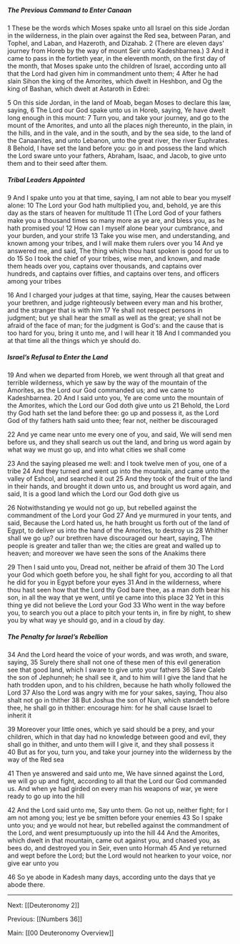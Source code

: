 ##### The Previous Command to Enter Canaan
 
 1 These be the words which Moses spake unto all Israel on this side Jordan in the wilderness, in the plain over against the Red sea, between Paran, and Tophel, and Laban, and Hazeroth, and Dizahab. 2 (There are eleven days' journey from Horeb by the way of mount Seir unto Kadeshbarnea.) 3 And it came to pass in the fortieth year, in the eleventh month, on the first day of the month, that Moses spake unto the children of Israel, according unto all that the Lord had given him in commandment unto them; 4 After he had slain Sihon the king of the Amorites, which dwelt in Heshbon, and Og the king of Bashan, which dwelt at Astaroth in Edrei: 
 
 5 On this side Jordan, in the land of Moab, began Moses to declare this law, saying, 6 The Lord our God spake unto us in Horeb, saying, Ye have dwelt long enough in this mount: 7 Turn you, and take your journey, and go to the mount of the Amorites, and unto all the places nigh thereunto, in the plain, in the hills, and in the vale, and in the south, and by the sea side, to the land of the Canaanites, and unto Lebanon, unto the great river, the river Euphrates. 8 Behold, I have set the land before you: go in and possess the land which the Lord sware unto your fathers, Abraham, Isaac, and Jacob, to give unto them and to their seed after them.

##### Tribal Leaders Appointed

9 And I spake unto you at that time, saying, I am not able to bear you myself alone: 10 The Lord your God hath multiplied you, and, behold, ye are this day as the stars of heaven for multitude 11 (The Lord God of your fathers make you a thousand times so many more as ye are, and bless you, as he hath promised you! 12 How can I myself alone bear your cumbrance, and your burden, and your strife 13 Take you wise men, and understanding, and known among your tribes, and I will make them rulers over you 14 And ye answered me, and said, The thing which thou hast spoken is good for us to do 15 So I took the chief of your tribes, wise men, and known, and made them heads over you, captains over thousands, and captains over hundreds, and captains over fifties, and captains over tens, and officers among your tribes 

16 And I charged your judges at that time, saying, Hear the causes between your brethren, and judge righteously between every man and his brother, and the stranger that is with him 17 Ye shall not respect persons in judgment; but ye shall hear the small as well as the great; ye shall not be afraid of the face of man; for the judgment is God's: and the cause that is too hard for you, bring it unto me, and I will hear it 18 And I commanded you at that time all the things which ye should do.

##### Israel’s Refusal to Enter the Land

19 And when we departed from Horeb, we went through all that great and terrible wilderness, which ye saw by the way of the mountain of the Amorites, as the Lord our God commanded us; and we came to Kadeshbarnea. 20 And I said unto you, Ye are come unto the mountain of the Amorites, which the Lord our God doth give unto us 21 Behold, the Lord thy God hath set the land before thee: go up and possess it, as the Lord God of thy fathers hath said unto thee; fear not, neither be discouraged 

22 And ye came near unto me every one of you, and said, We will send men before us, and they shall search us out the land, and bring us word again by what way we must go up, and into what cities we shall come 

23 And the saying pleased me well: and I took twelve men of you, one of a tribe 24 And they turned and went up into the mountain, and came unto the valley of Eshcol, and searched it out 25 And they took of the fruit of the land in their hands, and brought it down unto us, and brought us word again, and said, It is a good land which the Lord our God doth give us 

26 Notwithstanding ye would not go up, but rebelled against the commandment of the Lord your God 27 And ye murmured in your tents, and said, Because the Lord hated us, he hath brought us forth out of the land of Egypt, to deliver us into the hand of the Amorites, to destroy us 28 Whither shall we go up? our brethren have discouraged our heart, saying, The people is greater and taller than we; the cities are great and walled up to heaven; and moreover we have seen the sons of the Anakims there 

29 Then I said unto you, Dread not, neither be afraid of them 30 The Lord your God which goeth before you, he shall fight for you, according to all that he did for you in Egypt before your eyes 31 And in the wilderness, where thou hast seen how that the Lord thy God bare thee, as a man doth bear his son, in all the way that ye went, until ye came into this place 32 Yet in this thing ye did not believe the Lord your God 33 Who went in the way before you, to search you out a place to pitch your tents in, in fire by night, to shew you by what way ye should go, and in a cloud by day.

##### The Penalty for Israel’s Rebellion

34 And the Lord heard the voice of your words, and was wroth, and sware, saying, 35 Surely there shall not one of these men of this evil generation see that good land, which I sware to give unto your fathers 36 Save Caleb the son of Jephunneh; he shall see it, and to him will I give the land that he hath trodden upon, and to his children, because he hath wholly followed the Lord 37 Also the Lord was angry with me for your sakes, saying, Thou also shalt not go in thither 38 But Joshua the son of Nun, which standeth before thee, he shall go in thither: encourage him: for he shall cause Israel to inherit it 

39 Moreover your little ones, which ye said should be a prey, and your children, which in that day had no knowledge between good and evil, they shall go in thither, and unto them will I give it, and they shall possess it 40 But as for you, turn you, and take your journey into the wilderness by the way of the Red sea 

41 Then ye answered and said unto me, We have sinned against the Lord, we will go up and fight, according to all that the Lord our God commanded us. And when ye had girded on every man his weapons of war, ye were ready to go up into the hill 

42 And the Lord said unto me, Say unto them. Go not up, neither fight; for I am not among you; lest ye be smitten before your enemies 43 So I spake unto you; and ye would not hear, but rebelled against the commandment of the Lord, and went presumptuously up into the hill 44 And the Amorites, which dwelt in that mountain, came out against you, and chased you, as bees do, and destroyed you in Seir, even unto Hormah 45 And ye returned and wept before the Lord; but the Lord would not hearken to your voice, nor give ear unto you 

46 So ye abode in Kadesh many days, according unto the days that ye abode there.

---
Next: [[Deuteronomy 2]]

Previous: [[Numbers 36]]

Main: [[00 Deuteronomy Overview]]